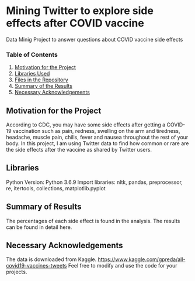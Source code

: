 

# Mining Twitter to explore side effects after COVID vaccine
Data Minig Project to answer questions about COVID vaccine side effects

### Table of Contents

1. [Motivation for the Project](#motiv)
2. [Libraries Used](#lib)
3. [Files in the Repository](#files)
4. [Summary of the Results](#summary)
5. [Necessary Acknowledgements](#acknow)


## Motivation for the Project

According to CDC, you may have some side effects after getting a COVID-19 vaccination such as pain, redness, swelling on the arm and tiredness, headache, muscle pain, chills, fever and nausea throughout the rest of your body. In this project, I am using Twitter data to find how common or rare are the side effects after the vaccine as shared by Twitter users.

## Libraries
Python Version: Python 3.6.9
Import libraries: nltk, pandas, preprocessor, re, itertools, collections, matplotlib.pyplot

## Summary of Results

The percentages of each side effect is found in the analysis. The results can be found in detail here.

## Necessary Acknowledgements

The data is downloaded from Kaggle. https://www.kaggle.com/gpreda/all-covid19-vaccines-tweets
Feel free to modify and use the code for your projects.


